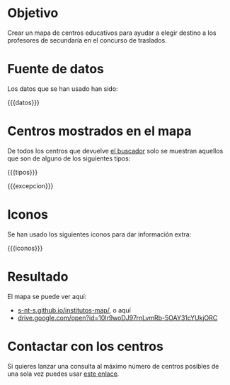 # Objetivo

Crear un mapa de centros educativos para ayudar a elegir destino
a los profesores de secundaría en el concurso de traslados.

# Fuente de datos

Los datos que se han usado han sido:

{{{datos}}}

# Centros mostrados en el mapa

De todos los centros que devuelve [el buscador]({{{buscador}}}) solo se muestran
aquellos que son de alguno de los siguientes tipos:

{{{tipos}}}

{{{excepcion}}}

# Iconos

Se han usado los siguientes iconos para dar información extra:

{{{iconos}}}

# Resultado

El mapa se puede ver aquí:
* [s-nt-s.github.io/institutos-map/](https://s-nt-s.github.io/institutos-map/), o aquí
* [drive.google.com/open?id=10lr9woDJ97rnLvmRb-5OAY31cYUkjORC](https://drive.google.com/open?id=10lr9woDJ97rnLvmRb-5OAY31cYUkjORC)

# Contactar con los centros

Si quieres lanzar una consulta al máximo número de centros posibles de una
sola vez puedes usar [este enlace]({{{enlaces_mail}}}).
